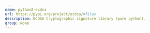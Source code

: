 ```yaml
---
name: python2-ecdsa
url: https://pypi.org/project/ecdsa/#files
description: ECDSA Cryptographic signature library (pure python).
group: None
---
```

